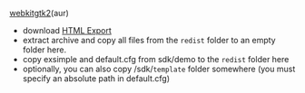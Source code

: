 [webkitgtk2](https://aur.archlinux.org/packages/webkitgtk2/)(aur)

- download [HTML Export](https://www.oracle.com/technetwork/middleware/content-management/downloads/oit-dl-otn-097435.html)
- extract archive and copy all files from the `redist` folder to an empty folder here.
- copy exsimple and default.cfg from sdk/demo to the `redist` folder here
- optionally, you can also copy /sdk/`template` folder somewhere (you must specify an absolute path in default.cfg)